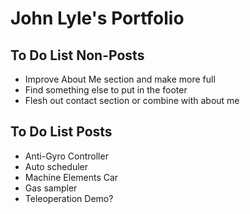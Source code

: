 # John Lyle's Portfolio

## To Do List Non-Posts
* Improve About Me section and make more full
* Find something else to put in the footer
* Flesh out contact section or combine with about me

## To Do List Posts
* Anti-Gyro Controller
* Auto scheduler
* Machine Elements Car
* Gas sampler
* Teleoperation Demo?